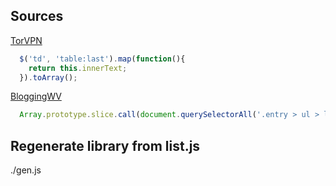 

Sources
-------

[TorVPN](http://torvpn.com/temporaryemail.html)
```javascript
  $('td', 'table:last').map(function(){
    return this.innerText;
  }).toArray();
```

[BloggingWV](http://www.bloggingwv.com/big-list-of-disposable-temporary-email-services/)
```javascript
  Array.prototype.slice.call(document.querySelectorAll('.entry > ul > li a')).map(function(el){return el.innerText});
```

Regenerate library from list.js
-------------------------------

./gen.js
